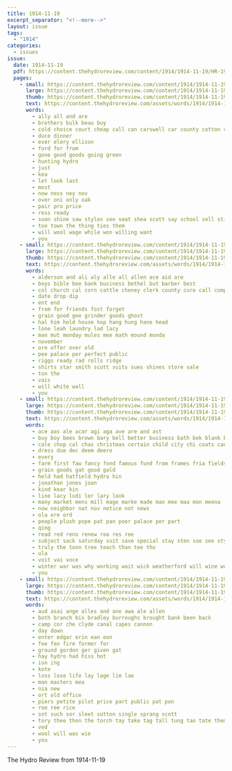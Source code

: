 ```yaml
---
title: 1914-11-19
excerpt_separator: "<!--more-->"
layout: issue
tags:
  - "1914"
categories:
  - issues
issue:
  date: 1914-11-19
  pdf: https://content.thehydroreview.com/content/1914/1914-11-19/HR-1914-11-19.pdf
  pages:
    - small: https://content.thehydroreview.com/content/1914/1914-11-19/small/HR-1914-11-19-01.jpg
      large: https://content.thehydroreview.com/content/1914/1914-11-19/large/HR-1914-11-19-01.jpg
      thumb: https://content.thehydroreview.com/content/1914/1914-11-19/thumbnails/HR-1914-11-19-01.jpg
      text: https://content.thehydroreview.com/assets/words/1914/1914-11-19/HR-1914-11-19-01.txt
      words:
        - ally all and are
        - brothers bulk beau buy
        - cold choice court cheap call can carswell car county cotton center cant coats
        - duce dinner
        - ever elery ellison
        - ford for from
        - gone good goods going green
        - hunting hydro
        - just
        - kea
        - let look last
        - most
        - now ness ney nov
        - over oni only oak
        - pair pro price
        - ress ready
        - soon shine saw styles see seat shea scott say school sell still
        - too town the thing ties them
        - will wool wage while won willing want
        - you
    - small: https://content.thehydroreview.com/content/1914/1914-11-19/small/HR-1914-11-19-02.jpg
      large: https://content.thehydroreview.com/content/1914/1914-11-19/large/HR-1914-11-19-02.jpg
      thumb: https://content.thehydroreview.com/content/1914/1914-11-19/thumbnails/HR-1914-11-19-02.jpg
      text: https://content.thehydroreview.com/assets/words/1914/1914-11-19/HR-1914-11-19-02.txt
      words:
        - alderson and ali aly alle all allen ace aid are
        - boys bible bee bank business bethel but barber best
        - col church cal corn cattle cheney clerk county cure call company
        - date drop dip
        - ent end
        - from for friends fost forget
        - grain good gee grinder goods ghost
        - hal him hold house hop hang hung hane head
        - lone leah laundry lad lacy
        - man mut monday mules mee math mound monda
        - november
        - ore offer over old
        - pee palace per perfect public
        - riggs ready rad rolls ridge
        - shirts star smith scott suits sues shines store sale
        - ton the
        - vais
        - will white wall
        - you
    - small: https://content.thehydroreview.com/content/1914/1914-11-19/small/HR-1914-11-19-03.jpg
      large: https://content.thehydroreview.com/content/1914/1914-11-19/large/HR-1914-11-19-03.jpg
      thumb: https://content.thehydroreview.com/content/1914/1914-11-19/thumbnails/HR-1914-11-19-03.jpg
      text: https://content.thehydroreview.com/assets/words/1914/1914-11-19/HR-1914-11-19-03.txt
      words:
        - ace aas ale acar agi aga ave are and ast
        - buy boy bees brown bary bell better business bath bek blank bus boys best bal belfry bas below
        - cale chop cal chas christmas certain child city chi coats can cash collar cuff
        - dress due dec deem deere
        - every
        - farm first faw fancy fond famous fund from frames fria fields few flower felton for
        - grain goods gat good gald
        - held had hatfield hydro hin
        - jonathan jones joan
        - kind kear kin
        - line lacy ludi ler lary look
        - many market mens mill mage marke made man mee maa mon meena
        - now neighbor nat nov notice not news
        - ola ore ord
        - people plush pope pat pan poor palace per part
        - qing
        - read red reno renew roa res ree
        - subject sack saturday suit save special stay sten soe see styles send suits sale sap
        - truly the toon tree teach than tee tho
        - ula
        - voit vai voce
        - winter war was why working wait wick weatherford will wine world won wife way white weather willis warm week with want woods weeks
        - you
    - small: https://content.thehydroreview.com/content/1914/1914-11-19/small/HR-1914-11-19-04.jpg
      large: https://content.thehydroreview.com/content/1914/1914-11-19/large/HR-1914-11-19-04.jpg
      thumb: https://content.thehydroreview.com/content/1914/1914-11-19/thumbnails/HR-1914-11-19-04.jpg
      text: https://content.thehydroreview.com/assets/words/1914/1914-11-19/HR-1914-11-19-04.txt
      words:
        - aud asai ange alles and ane awa ale allen
        - both branch bis bradley burroughs brought bank been back
        - camp cor che clyde canal capes cannon
        - day down
        - enter edgar erin ean eon
        - fee feo fire former for
        - ground gordon ger given gat
        - hay hydro had hiss hot
        - ion ing
        - kote
        - loss lose life lay lage lim lae
        - man masters mea
        - nia new
        - ort old office
        - piers petite pilot price part public pat pon
        - roe ree rice
        - sot such sor sleet sutton single sprang scott
        - tory thee thon the torch tay take tag tall tung tao tate them tater trew tha tat thet
        - ved
        - wool will was wie
        - you
---
```


The Hydro Review from 1914-11-19

<!--more-->

